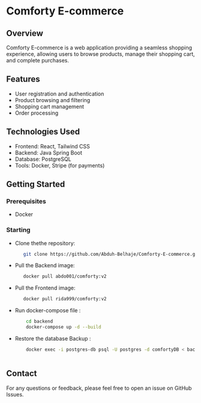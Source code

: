 # Comforty E-commerce

## Overview

Comforty E-commerce is a web application providing a seamless shopping experience, allowing users to browse products, manage their shopping cart, and complete purchases.


## Features

 - User registration and authentication
 - Product browsing and filtering
 - Shopping cart management
 - Order processing


## Technologies Used

 - Frontend: React, Tailwind CSS
 - Backend: Java Spring Boot
 - Database: PostgreSQL
 - Tools: Docker, Stripe (for payments)


## Getting Started

### Prerequisites

 - Docker 

### Starting

 - Clone thethe repository:
   ```sh
      git clone https://github.com/Abduh-Belhaje/Comforty-E-commerce.git

 - Pull the Backend image:
    ```sh
       docker pull abdo001/comforty:v2

  - Pull the Frontend image:
    ```sh
       docker pull rida999/comforty:v2

  - Run docker-compose file :
    ```sh
        cd backend
        docker-compose up -d --build
    
  - Restore the database Backup :
    ```sh
        docker exec -i postgres-db psql -U postgres -d comfortyDB < backup.sql



## Contact

For any questions or feedback, please feel free to open an issue on GitHub Issues.


